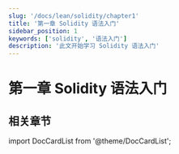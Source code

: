 ```yaml
---
slug: '/docs/lean/solidity/chapter1'
title: '第一章 Solidity 语法入门'
sidebar_position: 1
keywords: ['solidity', '语法入门']
description: '此文开始学习 Solidity 语法入门'
---
```


# 第一章 Solidity 语法入门

## 相关章节

import DocCardList from '@theme/DocCardList';

<DocCardList />
